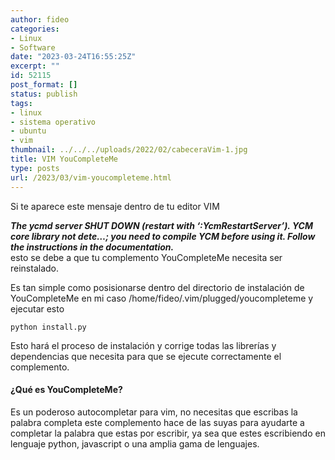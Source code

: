 ```yaml
---
author: fideo
categories:
- Linux
- Software
date: "2023-03-24T16:55:25Z"
excerpt: ""
id: 52115
post_format: []
status: publish
tags:
- linux
- sistema operativo
- ubuntu
- vim
thumbnail: ../../../uploads/2022/02/cabeceraVim-1.jpg
title: VIM YouCompleteMe
type: posts
url: /2023/03/vim-youcompleteme.html
---
```

Si te aparece este mensaje dentro de tu editor VIM  
  
***The ycmd server SHUT DOWN (restart with ‘:YcmRestartServer’). YCM core library not dete…; you need to compile YCM before using it. Follow the instructions in the documentation.***   
esto se debe a que tu complemento YouCompleteMe necesita ser reinstalado.

Es tan simple como posisionarse dentro del directorio de instalación de YouCompleteMe en mi caso /home/fideo/.vim/plugged/youcompleteme y ejecutar esto

```
python install.py
```

Esto hará el proceso de instalación y corrige todas las librerías y dependencias que necesita para que se ejecute correctamente el complemento.

#### ¿Qué es YouCompleteMe?

Es un poderoso autocompletar para vim, no necesitas que escribas la palabra completa este complemento hace de las suyas para ayudarte a completar la palabra que estas por escribir, ya sea que estes escribiendo en lenguaje python, javascript o una amplia gama de lenguajes.
